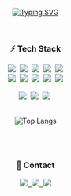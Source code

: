 <!--Typing SVG-->
<p align="center">
 <a href="https://git.io/typing-svg"><img src="https://readme-typing-svg.demolab.com?font=Fira+Code&weight=500&size=30&letterSpacing=5px&duration=6000&pause=1000&center=true&vCenter=true&multiline=true&width=700&height=140&lines=Hi+There+%3AD;Welcome+to+my+Github." alt="Typing SVG" /></a>
</p>

<br>

<!--Tech Stack https://img.shields.io/badge/{배지이름}-{css컬러}?style={스타일}&logo={로고}&logoColor={로고컬러}-->
<h3 align="center"> ⚡️ Tech Stack </h3>
<div align="center">
  <img src="https://img.shields.io/badge/python-3670A0?style=for-the-badge&logo=python&logoColor=ffdd54" />&nbsp
  <img src="https://img.shields.io/badge/PyTorch-EE4C2C?style=for-the-badge&logo=PyTorch&logoColor=white" />&nbsp
  <img src="https://img.shields.io/badge/opencv-0097C2.svg?style=for-the-badge&logo=opencv&logoColor=white" />&nbsp
  <img src="https://img.shields.io/badge/pandas-150458.svg?style=for-the-badge&logo=pandas&logoColor=white" />&nbsp
  <img src="https://img.shields.io/badge/numpy-013243.svg?style=for-the-badge&logo=numpy&logoColor=white" />
</div>
<div align="center">
  <img src="https://img.shields.io/badge/aws-232F3E?style=for-the-badge&logo=amazonwebservices&logoColor=white">&nbsp 
  <img src="https://img.shields.io/badge/linux-FCC624?style=for-the-badge&logo=linux&logoColor=black">&nbsp
  <img src="https://img.shields.io/badge/mysql-white?style=for-the-badge&logo=mysql&logoColor=4479A1">&nbsp
  <img src="https://img.shields.io/badge/mongoDB-47A248?style=for-the-badge&logo=MongoDB&logoColor=white">&nbsp
  <img src="https://img.shields.io/badge/node.js-004027?style=for-the-badge&logo=Node.js&logoColor=white">
</div>
<br>

<div align="center">
  <img src="https://img.shields.io/badge/VSCode-2C2C32.svg?style=for-the-badge&logo=visual-studio-code&logoColor=22ABF3" />&nbsp
  <img src="https://img.shields.io/badge/jupyter-2C2C32.svg?style=for-the-badge&logo=jupyter&logoColor=F37726" />&nbsp
  <img src="https://img.shields.io/badge/Colab-2C2C32.svg?style=for-the-badge&logo=googlecolab&logoColor=F9AB00" />&nbsp
  
  <br>
  <br>
  
  <!--  특정 언어 제거하고 싶을 떄 ?hide=${language1},${language2}   --->
  <p><img src="https://github-readme-stats.vercel.app/api/top-langs/?username=c0zyb1ue&amp;layout=compact&theme=dark&hide_border=True" alt="Top Langs"></p>

</div>

<br>
<br>

<h3 align="center"> 📨 Contact </h3>
<div align="center">
  <a href="mailto:dlcksdn1201@unist.ac.kr">
    <img
      src="https://img.shields.io/badge/dlcksdn1201@unist.ac.kr-14ACC2?style=for-the-badge&logo=mailboxdotorg&logoColor=white"/>&nbsp
  </a>
  <a href="https://velog.io/@c0zyb1ue/posts">
    <img src="https://img.shields.io/badge/Velog-1EBC8F?style=for-the-badge&logo=velog&logoColor=white"/>&nbsp
  </a>
  <a href="https://www.linkedin.com/in/chanwoo-lee-b47398187">
   <img src="http://img.shields.io/badge/-LinkedIn-0072b1?style=for-the-badge&logo=linkedin"/>
  </a>
  <!-- <img src="https://img.shields.io/badge/github-181717?style=for-the-badge&logo=github&logoColor=white">&nbsp --->
</div>

<br>


<!--
**c0zyb1ue/c0zyb1ue** is a ✨ _special_ ✨ repository because its `README.md` (this file) appears on your GitHub profile.

Here are some ideas to get you started:

- 🔭 I’m currently working on ...
- 🌱 I’m currently learning ...
- 👯 I’m looking to collaborate on ...
- 🤔 I’m looking for help with ...
- 💬 Ask me about ...
- 📫 How to reach me: ...
- 😄 Pronouns: ...
- ⚡ Fun fact: ...
-->


